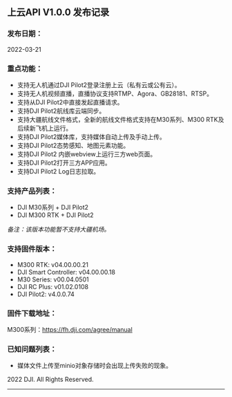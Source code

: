## 上云API V1.0.0 发布记录

### 发布日期：

2022-03-21

### 重点功能：

- 支持无人机通过DJI Pilot2登录注册上云（私有云或公有云）。
- 支持无人机视频直播，直播协议支持RTMP、Agora、GB28181、RTSP。
- 支持从DJI Pilot2中直接发起直播请求。
- 支持DJI Pilot2航线库云端同步。
- 支持大疆航线文件格式，全新的航线文件格式支持在M30系列、M300 RTK及后续新飞机上运行。
- 支持DJI Pilot2媒体库，支持媒体自动上传及手动上传。
- 支持DJI Pilot2态势感知、地图元素功能。
- 支持DJI Pilot2 内嵌webview上运行三方web页面。
- 支持DJI Pilot2打开三方APP应用。
- 支持DJI Pilot2 Log日志拉取。

### 支持产品列表：

- DJI M30系列 + DJI Pilot2
- DJI M300 RTK + DJI Pilot2

*备注：该版本功能暂不支持大疆机场。*

### 支持固件版本：

- M300 RTK: v04.00.00.21
- DJI Smart Controller: v04.00.00.18 
- M30 Series: v00.04.0501
- DJI RC Plus: v01.02.0108
- DJI Pilot2: v4.0.0.74

### 固件下载地址：

M300系列：https://fh.dji.com/agree/manual

### 已知问题列表：

- 媒体文件上传至minio对象存储时会出现上传失败的现象。



2022 DJI. All Rights Reserved.

----





